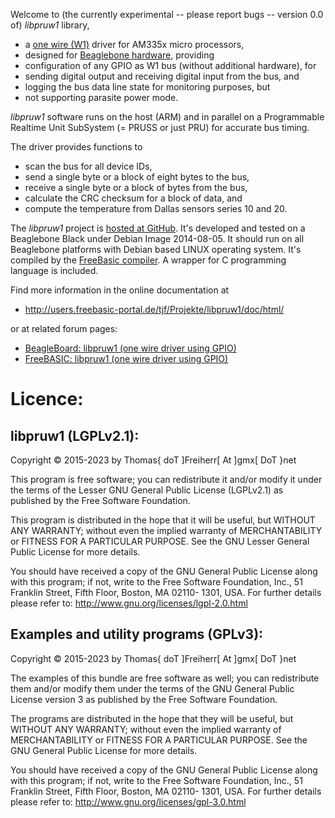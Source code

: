 Welcome to (the currently experimental -- please report bugs -- version
0.0 of) *libpruw1* library,

- a [one wire (W1)](https://en.wikipedia.org/wiki/1-Wire) driver for AM335x micro processors,
- designed for [Beaglebone hardware](http://www.beaglebone.org), providing
- configuration of any GPIO as W1 bus (without additional hardware), for
- sending digital output and receiving digital input from the bus, and
- logging the bus data line state for monitoring purposes, but
- not supporting parasite power mode.

*libpruw1* software runs on the host (ARM) and in parallel on a
Programmable Realtime Unit SubSystem (= PRUSS or just PRU) for accurate
bus timing.

The driver provides functions to

- scan the bus for all device IDs,
- send a single byte or a block of eight bytes to the bus,
- receive a single byte or a block of bytes from the bus,
- calculate the CRC checksum for a block of data, and
- compute the temperature from Dallas sensors series 10 and 20.

The *libpruw1* project is [hosted at GitHub](https://github.com/DTJF/libpruw1). It's
developed and tested on a Beaglebone Black under Debian Image
2014-08-05. It should run on all Beaglebone platforms with Debian based
LINUX operating system. It's compiled by the [FreeBasic
compiler](http://www.freebasic.net). A wrapper for C programming
language is included.

Find more information in the online documentation at

- http://users.freebasic-portal.de/tjf/Projekte/libpruw1/doc/html/

or at related forum pages:

- [BeagleBoard: libpruw1 (one wire driver using GPIO)](https://groups.google.com/forum/#!category-topic/beagleboard/CN5qKSmPIbc)
- [FreeBASIC: libpruw1 (one wire driver using GPIO)](http://www.freebasic.net/forum/viewtopic.php?f=14&t=22501)


Licence:
========

libpruw1 (LGPLv2.1):
--------------------------

Copyright &copy; 2015-2023 by Thomas{ doT ]Freiherr[ At ]gmx[ DoT }net

This program is free software; you can redistribute it and/or modify it
under the terms of the Lesser GNU General Public License (LGPLv2.1)
as published by the Free Software Foundation.

This program is distributed in the hope that it will be useful, but
WITHOUT ANY WARRANTY; without even the implied warranty of
MERCHANTABILITY or FITNESS FOR A PARTICULAR PURPOSE. See the GNU Lesser
General Public License for more details.

You should have received a copy of the GNU General Public License
along with this program; if not, write to the Free Software
Foundation, Inc., 51 Franklin Street, Fifth Floor, Boston, MA 02110-
1301, USA. For further details please refer to:
http://www.gnu.org/licenses/lgpl-2.0.html


Examples and utility programs (GPLv3):
--------------------------------------

Copyright &copy; 2015-2023 by Thomas{ doT ]Freiherr[ At ]gmx[ DoT }net

The examples of this bundle are free software as well; you can
redistribute them and/or modify them under the terms of the GNU
General Public License version 3 as published by the Free Software
Foundation.

The programs are distributed in the hope that they will be useful, but
WITHOUT ANY WARRANTY; without even the implied warranty of
MERCHANTABILITY or FITNESS FOR A PARTICULAR PURPOSE. See the GNU
General Public License for more details.

You should have received a copy of the GNU General Public License
along with this program; if not, write to the Free Software
Foundation, Inc., 51 Franklin Street, Fifth Floor, Boston, MA 02110-
1301, USA. For further details please refer to:
http://www.gnu.org/licenses/gpl-3.0.html
